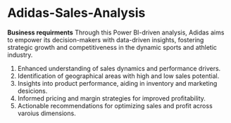 # Adidas-Sales-Analysis


**Business requirments**
Through this Power BI-driven analysis, Adidas aims to empower its decision-makers with data-driven insights, fostering strategic growth and competitiveness in the dynamic sports and athletic industry.

1. Enhanced understanding of sales dynamics and performance drivers.
2. Identification of geographical areas with high and low sales potential.
3. Insights into product performance, aiding in inventory and marketing desicions.
4. Informed pricing and margin strategies for improved profitability.
5. Actionable recommendations for optimizing sales and profit across varoius dimensions.
